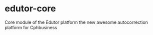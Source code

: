 # edutor-core
Core module of the Edutor platform the new awesome autocorrection platform for Cphbusiness
